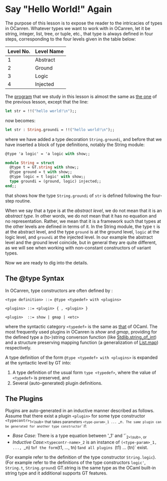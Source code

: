 # Say "Hello World!" Again

The purpose of this lesson is to expose the reader to the intricacies of types in OCanren. Whatever
types we want to work with in OCanren, let it be string, integer, list, tree, or tuple, etc., that type
is always defined in four steps, corresponding to the four levels given in the table below:


Level No. | Level Name
--        |--
1         | Abstract
2         | Ground
3         | Logic
4         | Injected


The [program](hello2.mi) that we study in this lesson is almost the
same as [the one](../helloWorld/hello.ml) of the previous lesson, except that the line:
```ocaml
let str = !!("hello world!\n");;
```
now becomes:
```ocaml
let str : String.groundi = !!("hello world!\n");;
```
where we have added a type decoration `String.groundi`, and before that we have inserted a block
of type definitions, notably the String module:
```ocaml
@type 'a logic' = 'a logic with show;;

module String = struct
  @type t = GT.string with show;;
  @type ground = t with show;;
  @type logic = t logic' with show;;
  type groundi = (ground, logic) injected;;
end;;
```
that shows how the type `String.groundi` of `str` is defined following the four-step routine.

When we say that a type is at the _abstract level_, we do not mean that it is an _abstract type_.
In other words, we do not mean that it has no equation and no representation. Rather, we mean that
it is a framework such that types at the other levels are defined in terms of it. In the String
module, the type `t` is at the abstract level, and the type `ground` is at the ground level,
`logic` at the logic level, and `groundi` at the injected level. In our example the abstract level
and the ground level coincide, but in general they are quite different, as we will see when working
with non-constant constructors of variant types.  

Now we are ready to dig into the details.

## The @type Syntax

In OCanren, type constructors are often defined by :
```
<type definition> ::= @type <typedef> with <plugins>

<plugins> ::= <plugin> { , <plugin> }

<plugin>  ::= show | gmap | <etc>
```
where the syntactic category `<typedef>` is the same as
[that](https://ocaml.org/releases/4.11/htmlman/typedecl.html) of OCaml. The most frequently used plugins
in OCanren is _show_ and _gmap_, providing for the defined type a (to-)string converson function
(like [Stdlib.string_of_int](https://ocaml.org/releases/4.11/htmlman/libref/Stdlib.html)) and
a structure preserving mapping function 
(a generalization of  [List.map](https://ocaml.org/releases/4.11/htmlman/libref/List.html))  respectively.


A type definition of the form `@type <typedef> with <plugins>` is expanded at the syntactic level
by GT into:
1) A type definition of the usual form `type <typedef>`, where the value of `<typedef>` is preserved, and
1) Several (auto-generated) plugin definitions.

## The Plugins

Plugins are auto-generated in an inductive manner described as follows.
Assume that there exist a plugin `<plugin>` for some type constructor `<typecontr>`<sub>1<\sub> that takes
parameters `<type-param>_1 ... `<type-param>_n`.
The same plugin `<plugin>` can be generated for another type constructor `<typeconstr>` if:
* _Base Case:_ There is a type equation between '<typecontr-name>_1' and '<typecontr-name>`<sub>2<\sub>, or
* _Inductive Case:_`<typecontr-name>_2` is an instance of `(<type-param>_1, ..., `<type-param>_n) t`
of the form `(t1, ..., tn) t` and all plugins  `<plugin>(t1) ... <plugin>(tn)` exist. 

(For example refer to the definition of
the type constructor `String.logic`).
(For example refer to the definitions of
the type constructors `logic'`, `String.t`, `String.ground`)
GT.string is the same type as the OCaml built-in string type and it additional supports
GT features.